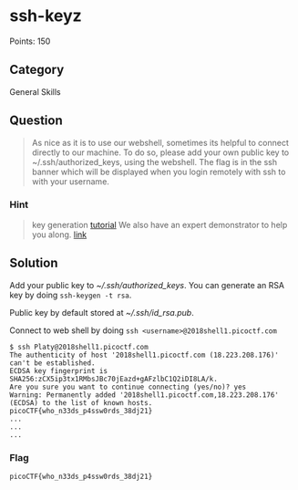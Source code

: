 # ssh-keyz
Points: 150

## Category
General Skills

## Question
>As nice as it is to use our webshell, sometimes its helpful to connect directly to our machine. To do so, please add your own public key to ~/.ssh/authorized_keys, using the webshell. The flag is in the ssh banner which will be displayed when you login remotely with ssh to with your username.

### Hint
>key generation [tutorial](https://confluence.atlassian.com/bitbucketserver/creating-ssh-keys-776639788.html)
>We also have an expert demonstrator to help you along. [link](https://www.youtube.com/watch?v=3CN65ccfllU&list=PLJ_vkrXdcgH-lYlRV8O-kef2zWvoy79yP&index=4)

## Solution
Add your public key to _~/.ssh/authorized_keys_. You can generate an RSA key by doing `ssh-keygen -t rsa`.

Public key by default stored at _~/.ssh/id_rsa.pub_.

Connect to web shell by doing `ssh <username>@2018shell1.picoctf.com`

```
$ ssh Platy@2018shell1.picoctf.com
The authenticity of host '2018shell1.picoctf.com (18.223.208.176)' can't be established.
ECDSA key fingerprint is SHA256:zCX5ip3tx1RMbsJBc70jEazd+gAFzlbC1Q2iDI8LA/k.
Are you sure you want to continue connecting (yes/no)? yes
Warning: Permanently added '2018shell1.picoctf.com,18.223.208.176' (ECDSA) to the list of known hosts.
picoCTF{who_n33ds_p4ssw0rds_38dj21}
...
...
...
```
### Flag
`picoCTF{who_n33ds_p4ssw0rds_38dj21}`
